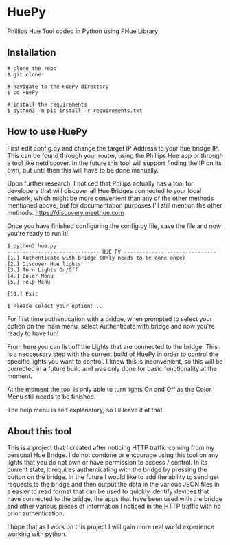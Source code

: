 # HuePy
Phillips Hue Tool coded in Python using PHue Library

## Installation
```console
# clone the repo 
$ git clone 

# navigate to the HuePy directory
$ cd HuePy

# install the requirements
$ python3 -m pip install -r requirements.txt
```

## How to use HuePy
First edit config.py and change the target IP Address to your hue bridge IP. This can be found through your router, using the Phillips Hue app or through a tool like netdiscover. In the future this tool will support finding the IP on its own, but until then this will have to be done manually. 

Upon further research, I noticed that Philips actually has a tool for developers that will discover all Hue Bridges connected to your local network, which might be more convenient than any of the other methods mentioned above, but for documentation purposes I'll still mention the other methods.
https://discovery.meethue.com


Once you have finished configuring the config.py file, save the file and now you're ready to run it!

```console
$ python3 hue.py
------------------------------ HUE PY ------------------------------
[1.] Authenticate with bridge (Only needs to be done once)
[2.] Discover Hue lights
[3.] Turn Lights On/Off
[4.] Color Menu
[5.] Help Menu

[10.] Exit

$ Please select your option: ...

```
For first time authentication with a bridge, when prompted to select your option on the main menu, select Authenticate with bridge and now you're ready to have fun!

From here you can list off the Lights that are connected to the bridge. This is a neccessary step with the current build of HuePy in order to control the specific lights you want to control. I know this is inconvenient, so this will be corrected in a future build and was only done for basic functionality at the moment.

At the moment the tool is only able to turn lights On and Off as the Color Menu still needs to be finished. 

The help menu is self explanatory, so I'll leave it at that.

## About this tool
This is a project that I created after noticing HTTP traffic coming from my personal Hue Bridge. 
I do not condone or encourage using this tool on any lights that you do not own or have permission to access / control. 
In its current state, it requires authenticating with the bridge by pressing the button on the bridge.
In the future I would like to add the ability to send get requests to the bridge and then output the data in the various JSON files in a easier to read format that can be used to quickly identify devices that have connected to the bridge, the apps that have been used with the bridge and other various pieces of information I noticed in the HTTP traffic with no prior authentication. 

I hope that as I work on this project I will gain more real world experience working with python.
